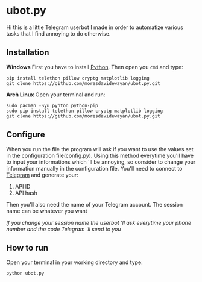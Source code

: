 # ubot.py

Hi this is a little Telegram userbot I made in order to automatize various tasks that I find annoying to do otherwise.

## Installation
**Windows**
First you have to install [Python](https://www.python.org/ftp/python/3.9.0/python-3.9.0-amd64.exe).
Then open you `cmd` and type:

    pip install telethon pillow cryptg matplotlib logging
    git clone https://github.com/moresdavidewayan/ubot.py.git

**Arch Linux**
Open your terminal and run:

    sudo pacman -Syu pyhton python-pip
    sudo pip install telethon pillow cryptg matplotlib logging
    git clone https://github.com/moresdavidewayan/ubot.py.git
## Configure
When you run the file the program will ask if you want to use the values set in the configuration file(config.py). Using this method everytime you'll have to input your informations which 'll be annoying, so consider to change your information manually in the configuration file.
You'll need to connect to [Telegram](https://my.telegram.org) and generate your:
 1. API ID
 2. API hash 

Then you'll also need the name of your Telegram account.
The session name can be whatever you want

*If you change your session name the userbot 'll ask everytime your phone number and the code Telegram 'll send to you*
## How to run
Open your terminal in your working directory and type:

    python ubot.py
